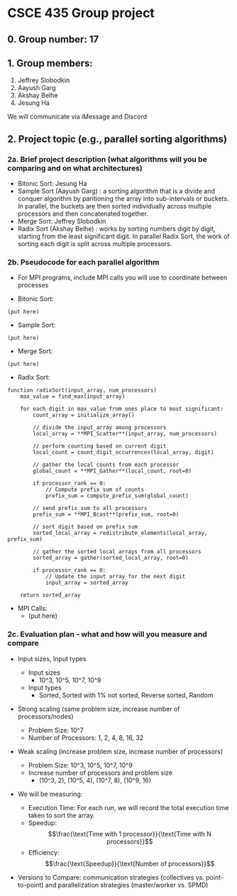 # CSCE 435 Group project

## 0. Group number: 17

## 1. Group members:
1. Jeffrey Slobodkin
2. Aayush Garg
3. Akshay Belhe
4. Jesung Ha

We will communicate via iMessage and Discord

## 2. Project topic (e.g., parallel sorting algorithms)

### 2a. Brief project description (what algorithms will you be comparing and on what architectures)

- Bitonic Sort: Jesung Ha
- Sample Sort (Aayush Garg) : a sorting algorithm that is a divide and conquer algorithm by paritioning the array into sub-intervals or buckets. In parallel, the buckets are then sorted individually across multiple processors and then concatenated together.
- Merge Sort: Jeffrey Slobodkin
- Radix Sort (Akshay Belhe) : works by sorting numbers digit by digit, starting from the least significant digit. In parallel Radix Sort, the work of sorting each digit is split across multiple processors.

### 2b. Pseudocode for each parallel algorithm
- For MPI programs, include MPI calls you will use to coordinate between processes

- Bitonic Sort:
```
(put here)
```
- Sample Sort:
```
(put here)
```
- Merge Sort:
```
(put here)
```
- Radix Sort:
```
function radixSort(input_array, num_processors)
    max_value = find_max(input_array)

    for each digit in max_value from ones place to most significant:
        count_array = initialize_array()

        // divide the input_array among processors
        local_array = **MPI_Scatter**(input_array, num_processors)

        // perform counting based on current digit
        local_count = count_digit_occurrences(local_array, digit)

        // gather the local counts from each processor
        global_count = **MPI_Gather**(local_count, root=0)

        if processor_rank == 0:
            // Compute prefix sum of counts
            prefix_sum = compute_prefix_sum(global_count)
        
        // send prefix_sum to all processors
        prefix_sum = **MPI_Bcast**(prefix_sum, root=0)

        // sort digit based on prefix sum
        sorted_local_array = redistribute_elements(local_array, prefix_sum)

        // gather the sorted local arrays from all processors
        sorted_array = gather(sorted_local_array, root=0)

        if processor_rank == 0:
            // Update the input array for the next digit
            input_array = sorted_array

    return sorted_array
```

- MPI Calls:
  * (put here)

### 2c. Evaluation plan - what and how will you measure and compare
- Input sizes, Input types
  * Input sizes
    - 10^3, 10^5, 10^7, 10^9
  * Input types
    - Sorted, Sorted with 1% not sorted, Reverse sorted, Random
- Strong scaling (same problem size, increase number of processors/nodes)
  - Problem Size: 10^7
  - Number of Processors: 1, 2, 4, 8, 16, 32
 
- Weak scaling (increase problem size, increase number of processors)
  * Problem Size: 10^3, 10^5, 10^7, 10^9
  * Increase number of processors and problem size
      * (10^3, 2), (10^5, 4), (10^7, 8), (10^9, 16) 

 - We will be measuring:
    - Execution Time: For each run, we will record the total execution time taken to sort the array.
    - Speedup: 
      $$\frac{\text{Time with 1 processor}}{\text{Time with N processors}}$$
    - Efficiency: 
      $$\frac{\text{Speedup}}{\text{Number of processors}}$$
      
- Versions to Compare: communication strategies (collectives vs. point-to-point) and parallelization strategies (master/worker vs. SPMD)
